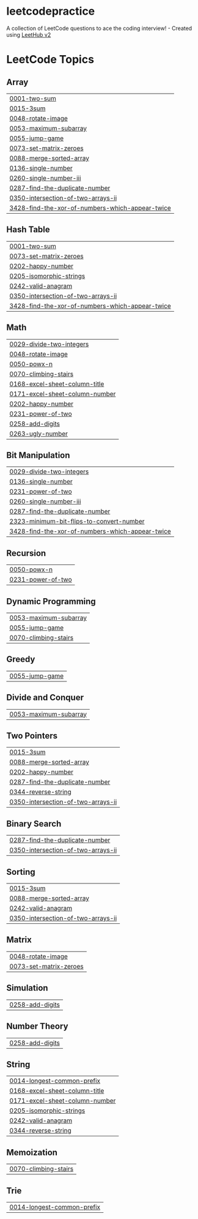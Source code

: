# leetcodepractice
A collection of LeetCode questions to ace the coding interview! - Created using [LeetHub v2](https://github.com/arunbhardwaj/LeetHub-2.0)

<!---LeetCode Topics Start-->
# LeetCode Topics
## Array
|  |
| ------- |
| [0001-two-sum](https://github.com/Gurusanthosh011/leetcodepractice/tree/master/0001-two-sum) |
| [0015-3sum](https://github.com/Gurusanthosh011/leetcodepractice/tree/master/0015-3sum) |
| [0048-rotate-image](https://github.com/Gurusanthosh011/leetcodepractice/tree/master/0048-rotate-image) |
| [0053-maximum-subarray](https://github.com/Gurusanthosh011/leetcodepractice/tree/master/0053-maximum-subarray) |
| [0055-jump-game](https://github.com/Gurusanthosh011/leetcodepractice/tree/master/0055-jump-game) |
| [0073-set-matrix-zeroes](https://github.com/Gurusanthosh011/leetcodepractice/tree/master/0073-set-matrix-zeroes) |
| [0088-merge-sorted-array](https://github.com/Gurusanthosh011/leetcodepractice/tree/master/0088-merge-sorted-array) |
| [0136-single-number](https://github.com/Gurusanthosh011/leetcodepractice/tree/master/0136-single-number) |
| [0260-single-number-iii](https://github.com/Gurusanthosh011/leetcodepractice/tree/master/0260-single-number-iii) |
| [0287-find-the-duplicate-number](https://github.com/Gurusanthosh011/leetcodepractice/tree/master/0287-find-the-duplicate-number) |
| [0350-intersection-of-two-arrays-ii](https://github.com/Gurusanthosh011/leetcodepractice/tree/master/0350-intersection-of-two-arrays-ii) |
| [3428-find-the-xor-of-numbers-which-appear-twice](https://github.com/Gurusanthosh011/leetcodepractice/tree/master/3428-find-the-xor-of-numbers-which-appear-twice) |
## Hash Table
|  |
| ------- |
| [0001-two-sum](https://github.com/Gurusanthosh011/leetcodepractice/tree/master/0001-two-sum) |
| [0073-set-matrix-zeroes](https://github.com/Gurusanthosh011/leetcodepractice/tree/master/0073-set-matrix-zeroes) |
| [0202-happy-number](https://github.com/Gurusanthosh011/leetcodepractice/tree/master/0202-happy-number) |
| [0205-isomorphic-strings](https://github.com/Gurusanthosh011/leetcodepractice/tree/master/0205-isomorphic-strings) |
| [0242-valid-anagram](https://github.com/Gurusanthosh011/leetcodepractice/tree/master/0242-valid-anagram) |
| [0350-intersection-of-two-arrays-ii](https://github.com/Gurusanthosh011/leetcodepractice/tree/master/0350-intersection-of-two-arrays-ii) |
| [3428-find-the-xor-of-numbers-which-appear-twice](https://github.com/Gurusanthosh011/leetcodepractice/tree/master/3428-find-the-xor-of-numbers-which-appear-twice) |
## Math
|  |
| ------- |
| [0029-divide-two-integers](https://github.com/Gurusanthosh011/leetcodepractice/tree/master/0029-divide-two-integers) |
| [0048-rotate-image](https://github.com/Gurusanthosh011/leetcodepractice/tree/master/0048-rotate-image) |
| [0050-powx-n](https://github.com/Gurusanthosh011/leetcodepractice/tree/master/0050-powx-n) |
| [0070-climbing-stairs](https://github.com/Gurusanthosh011/leetcodepractice/tree/master/0070-climbing-stairs) |
| [0168-excel-sheet-column-title](https://github.com/Gurusanthosh011/leetcodepractice/tree/master/0168-excel-sheet-column-title) |
| [0171-excel-sheet-column-number](https://github.com/Gurusanthosh011/leetcodepractice/tree/master/0171-excel-sheet-column-number) |
| [0202-happy-number](https://github.com/Gurusanthosh011/leetcodepractice/tree/master/0202-happy-number) |
| [0231-power-of-two](https://github.com/Gurusanthosh011/leetcodepractice/tree/master/0231-power-of-two) |
| [0258-add-digits](https://github.com/Gurusanthosh011/leetcodepractice/tree/master/0258-add-digits) |
| [0263-ugly-number](https://github.com/Gurusanthosh011/leetcodepractice/tree/master/0263-ugly-number) |
## Bit Manipulation
|  |
| ------- |
| [0029-divide-two-integers](https://github.com/Gurusanthosh011/leetcodepractice/tree/master/0029-divide-two-integers) |
| [0136-single-number](https://github.com/Gurusanthosh011/leetcodepractice/tree/master/0136-single-number) |
| [0231-power-of-two](https://github.com/Gurusanthosh011/leetcodepractice/tree/master/0231-power-of-two) |
| [0260-single-number-iii](https://github.com/Gurusanthosh011/leetcodepractice/tree/master/0260-single-number-iii) |
| [0287-find-the-duplicate-number](https://github.com/Gurusanthosh011/leetcodepractice/tree/master/0287-find-the-duplicate-number) |
| [2323-minimum-bit-flips-to-convert-number](https://github.com/Gurusanthosh011/leetcodepractice/tree/master/2323-minimum-bit-flips-to-convert-number) |
| [3428-find-the-xor-of-numbers-which-appear-twice](https://github.com/Gurusanthosh011/leetcodepractice/tree/master/3428-find-the-xor-of-numbers-which-appear-twice) |
## Recursion
|  |
| ------- |
| [0050-powx-n](https://github.com/Gurusanthosh011/leetcodepractice/tree/master/0050-powx-n) |
| [0231-power-of-two](https://github.com/Gurusanthosh011/leetcodepractice/tree/master/0231-power-of-two) |
## Dynamic Programming
|  |
| ------- |
| [0053-maximum-subarray](https://github.com/Gurusanthosh011/leetcodepractice/tree/master/0053-maximum-subarray) |
| [0055-jump-game](https://github.com/Gurusanthosh011/leetcodepractice/tree/master/0055-jump-game) |
| [0070-climbing-stairs](https://github.com/Gurusanthosh011/leetcodepractice/tree/master/0070-climbing-stairs) |
## Greedy
|  |
| ------- |
| [0055-jump-game](https://github.com/Gurusanthosh011/leetcodepractice/tree/master/0055-jump-game) |
## Divide and Conquer
|  |
| ------- |
| [0053-maximum-subarray](https://github.com/Gurusanthosh011/leetcodepractice/tree/master/0053-maximum-subarray) |
## Two Pointers
|  |
| ------- |
| [0015-3sum](https://github.com/Gurusanthosh011/leetcodepractice/tree/master/0015-3sum) |
| [0088-merge-sorted-array](https://github.com/Gurusanthosh011/leetcodepractice/tree/master/0088-merge-sorted-array) |
| [0202-happy-number](https://github.com/Gurusanthosh011/leetcodepractice/tree/master/0202-happy-number) |
| [0287-find-the-duplicate-number](https://github.com/Gurusanthosh011/leetcodepractice/tree/master/0287-find-the-duplicate-number) |
| [0344-reverse-string](https://github.com/Gurusanthosh011/leetcodepractice/tree/master/0344-reverse-string) |
| [0350-intersection-of-two-arrays-ii](https://github.com/Gurusanthosh011/leetcodepractice/tree/master/0350-intersection-of-two-arrays-ii) |
## Binary Search
|  |
| ------- |
| [0287-find-the-duplicate-number](https://github.com/Gurusanthosh011/leetcodepractice/tree/master/0287-find-the-duplicate-number) |
| [0350-intersection-of-two-arrays-ii](https://github.com/Gurusanthosh011/leetcodepractice/tree/master/0350-intersection-of-two-arrays-ii) |
## Sorting
|  |
| ------- |
| [0015-3sum](https://github.com/Gurusanthosh011/leetcodepractice/tree/master/0015-3sum) |
| [0088-merge-sorted-array](https://github.com/Gurusanthosh011/leetcodepractice/tree/master/0088-merge-sorted-array) |
| [0242-valid-anagram](https://github.com/Gurusanthosh011/leetcodepractice/tree/master/0242-valid-anagram) |
| [0350-intersection-of-two-arrays-ii](https://github.com/Gurusanthosh011/leetcodepractice/tree/master/0350-intersection-of-two-arrays-ii) |
## Matrix
|  |
| ------- |
| [0048-rotate-image](https://github.com/Gurusanthosh011/leetcodepractice/tree/master/0048-rotate-image) |
| [0073-set-matrix-zeroes](https://github.com/Gurusanthosh011/leetcodepractice/tree/master/0073-set-matrix-zeroes) |
## Simulation
|  |
| ------- |
| [0258-add-digits](https://github.com/Gurusanthosh011/leetcodepractice/tree/master/0258-add-digits) |
## Number Theory
|  |
| ------- |
| [0258-add-digits](https://github.com/Gurusanthosh011/leetcodepractice/tree/master/0258-add-digits) |
## String
|  |
| ------- |
| [0014-longest-common-prefix](https://github.com/Gurusanthosh011/leetcodepractice/tree/master/0014-longest-common-prefix) |
| [0168-excel-sheet-column-title](https://github.com/Gurusanthosh011/leetcodepractice/tree/master/0168-excel-sheet-column-title) |
| [0171-excel-sheet-column-number](https://github.com/Gurusanthosh011/leetcodepractice/tree/master/0171-excel-sheet-column-number) |
| [0205-isomorphic-strings](https://github.com/Gurusanthosh011/leetcodepractice/tree/master/0205-isomorphic-strings) |
| [0242-valid-anagram](https://github.com/Gurusanthosh011/leetcodepractice/tree/master/0242-valid-anagram) |
| [0344-reverse-string](https://github.com/Gurusanthosh011/leetcodepractice/tree/master/0344-reverse-string) |
## Memoization
|  |
| ------- |
| [0070-climbing-stairs](https://github.com/Gurusanthosh011/leetcodepractice/tree/master/0070-climbing-stairs) |
## Trie
|  |
| ------- |
| [0014-longest-common-prefix](https://github.com/Gurusanthosh011/leetcodepractice/tree/master/0014-longest-common-prefix) |
<!---LeetCode Topics End-->